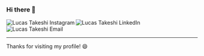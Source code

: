 ### Hi there 👋

<!-- Adicionando ícones de redes sociais -->

<a href="https://www.instagram.com/_lucasarakaki/" target="_blank">
  <img align="left" alt="Lucas Takeshi Instagram" src="https://img.shields.io/badge/-Instagram-8257E5?style=flat&logo=instagram&logoColor=white" />
</a>

<a href="https://www.linkedin.com/in/takeshi-lucas/" target="_blank">
  <img align="left" alt="Lucas Takeshi LinkedIn" src="https://img.shields.io/badge/-Linkedin-8257E5?style=flat&logo=linkedin&logoColor=white" />
</a>

<a href="mailto:takeshioficial01@outlook.com" target="_blank">
  <img align="left" alt="Lucas Takeshi Email" src="https://img.shields.io/badge/-Email-D14836?style=flat&logo=gmail&logoColor=white" />
</a>

<br clear="left" />


---

Thanks for visiting my profile! 😄
